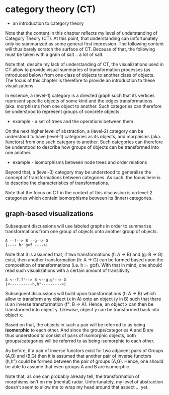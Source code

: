 
# category theory (CT)
- an introduction to category theory

Note that the content in this chapter reflects my level of understanding of
Category Theory (CT). At this point, that understanding can unfortunately only
be summarized as some general first impression. The following content will thus
barely scratch the surface of CT. Because of that, the following must be taken
with a grain of salt .. a lot of salt.

Note that, despite my lack of understanding of CT, the visualizations used in
CT allow to provide visual summaries of transformation processes (as introduced
below) from one class of objects to another class of objects. The focus of
this chapter is therefore to provide an introduction to these visualizations.

<!-- ======================================================================= -->

In essence, a (level-1) category is a directed graph such that its vertices
represent specific objects of some kind and the edges transformations (aka.
morphisms from one object to another. Such categories can therefore be
understood to represent groups of concrete objects.

* example - a set of trees and the operations between them

On the next higher level of abstraction, a (level-2) category can be understood
to have (level-1) categories as its objects, and morphisms (aka. functors) from
one such category to another. Such categories can therefore be understood to
describe how groups of objects can be transformed into one another.

* example - isomorphisms between node trees and order relations

Beyond that, a (level-3) category may be understood to generalize the concept
of transformations between categories. As such, the focus here is to describe
the characteristics of transformations.

Note that the focus on CT in the context of this discussion is on level-2
categories which contain isomorphisms between its (inner) categories.

<!-- ======================================================================= -->
## graph-based visualizations

Subsequent discussions will use labeled graphs in order to summarize
transformations from one group of objects onto another group of objects.

```
A --f--> B --g--> G
|---- h: g¤f ---->|
```

Note that it is assumed that, if two transformations (f: A -> B) and
(g: B -> G) exist, then another transformation (h: A -> G) can be formed
based upon the composition of transformations (i.e. h := g¤f). With that
in mind, one should read such visualizations with a certain amount of
transitivity.

```
A <--f,f°--> B <--g,g°--> G
|<----------h,h°--------->|
```

Subsequent discussions will build upon transformations (f: A -> B) which
allow to transform any object (x in A) onto an object (y in B) such that
there is an inverse transformation (f°: B -> A). Hence, an object x can
then be transformed into object y. Likewise, object y can be transformed
back into object x.

Based on that, the objects in such a pair will be referred to as being
**isomorphic** to each other. And since the groups/categories A and B
are thus understood to consist of pairs of isomorphic objects, both
groups/categories will be referred to as being isomorphic to each other.

As before, if a pair of inverse functors exist for two adjacent pairs of
Groups (A,B) and (B,G) then it is assumed that another pair of inverse
functors (h,h°) could be formed between the pair of groups (A,G). Hence,
one should be able to assume that even groups A and B are isomorphic.

Note that, as one can probably already tell, the transformation of morphisms
isn't on my (mental) radar. Unfortunately, my level of abstraction doesn't
seem to allow me to wrap my head around that aspect ... yet.
